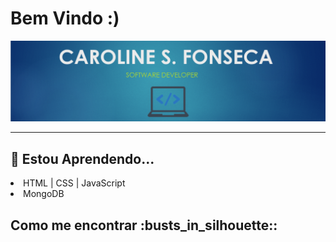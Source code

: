 <h1>Bem Vindo :)</h1>

<img width="auto" src="https://github.com/carolfons/carolfons/blob/master/images/banner.PNG"> 

------------------------------------------------------------------------------------------------------------------------
<h2>🌱 Estou Aprendendo...</h2>
  <li> HTML | CSS | JavaScript</li>
 <li> MongoDB </li>
 
 <h2> Como me encontrar :busts_in_silhouette:: </h2>
 

<!--
**carolfons/carolfons** is a ✨ _special_ ✨ repository because its `README.md` (this file) appears on your GitHub profile.

Here are some ideas to get you started:

- 🔭 I’m currently working on ...
- 🌱 I’m currently learning ...
- 👯 I’m looking to collaborate on ...
- 🤔 I’m looking for help with ...
- 💬 Ask me about ...
- 📫 How to reach me: ...
- 😄 Pronouns: ...
- ⚡ Fun fact: ...
-->
